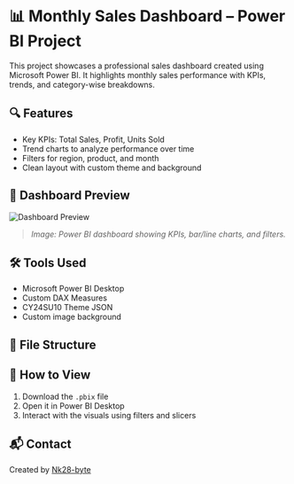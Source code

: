 # 📊 Monthly Sales Dashboard – Power BI Project

This project showcases a professional sales dashboard created using Microsoft Power BI. It highlights monthly sales performance with KPIs, trends, and category-wise breakdowns.

## 🔍 Features

- Key KPIs: Total Sales, Profit, Units Sold
- Trend charts to analyze performance over time
- Filters for region, product, and month
- Clean layout with custom theme and background

## 📸 Dashboard Preview

![Dashboard Preview](images/monthly_sales_dashboard.png)

> _Image: Power BI dashboard showing KPIs, bar/line charts, and filters._

## 🛠️ Tools Used

- Microsoft Power BI Desktop
- Custom DAX Measures
- CY24SU10 Theme JSON
- Custom image background

## 📁 File Structure


## 🚀 How to View

1. Download the `.pbix` file
2. Open it in Power BI Desktop
3. Interact with the visuals using filters and slicers

## 📬 Contact

Created by [Nk28-byte](https://github.com/Nk28-byte)
